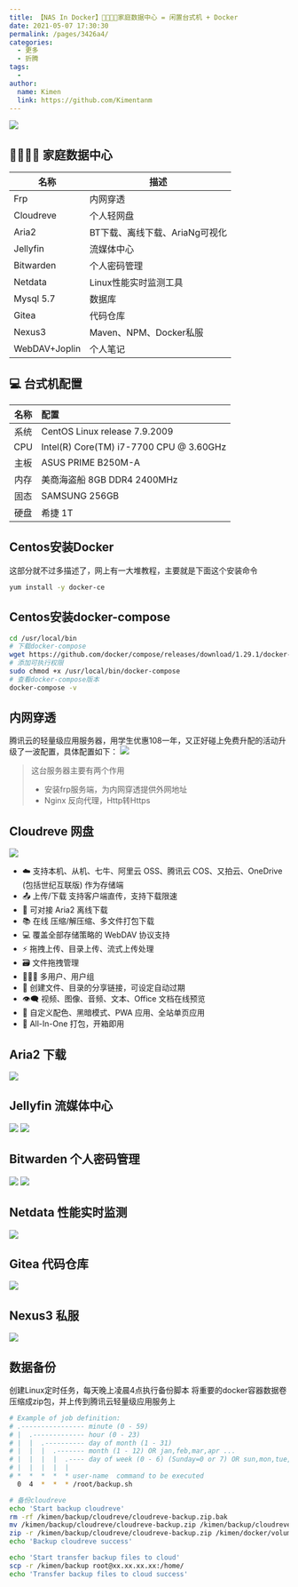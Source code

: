 ```yaml
---
title: 【NAS In Docker】👨‍👩‍👧‍👦家庭数据中心 = 闲置台式机 + Docker
date: 2021-05-07 17:30:30
permalink: /pages/3426a4/
categories:
  - 更多
  - 折腾
tags:
  -
author:
  name: Kimen
  link: https://github.com/Kimentanm
---
```


![](https://cdn.jsdelivr.net/gh/kimentanm/image-store/img/20210507172641.png)

<!-- more -->

## 👨‍👩‍👧‍👦 家庭数据中心
|  名称   | 描述  |
|  ---  | ---  |
| Frp  | 内网穿透  |
| Cloudreve  | 个人轻网盘  |
| Aria2  | BT下载、离线下载、AriaNg可视化  |
| Jellyfin  | 流媒体中心  |
| Bitwarden  | 个人密码管理 |
| Netdata | Linux性能实时监测工具 |
| Mysql 5.7  | 数据库  |
| Gitea  | 代码仓库  |
| Nexus3  | Maven、NPM、Docker私服  |
| WebDAV+Joplin  | 个人笔记  |

## 💻 台式机配置
|  名称   | 配置  |
|  :---:  | :---  |
| 系统  | CentOS Linux release 7.9.2009 |
| CPU  | Intel(R) Core(TM) i7-7700 CPU @ 3.60GHz |
| 主板  | ASUS PRIME B250M-A |
| 内存  | 美商海盗船 8GB DDR4 2400MHz |
| 固态  | SAMSUNG 256GB |
| 硬盘  | 希捷 1T  |

## Centos安装Docker
这部分就不过多描述了，网上有一大堆教程，主要就是下面这个安装命令
```bash
yum install -y docker-ce
```

## Centos安装docker-compose
```bash
cd /usr/local/bin
# 下载docker-compose
wget https://github.com/docker/compose/releases/download/1.29.1/docker-compose-Linux-x86_64
# 添加可执行权限
sudo chmod +x /usr/local/bin/docker-compose
# 查看docker-compose版本
docker-compose -v
```

## 内网穿透
腾讯云的轻量级应用服务器，用学生优惠108一年，又正好碰上免费升配的活动升级了一波配置，具体配置如下：
![](https://cdn.jsdelivr.net/gh/kimentanm/image-store/img/20210507143615.png)
> 这台服务器主要有两个作用
> - 安装frp服务端，为内网穿透提供外网地址
> - Nginx 反向代理，Http转Https

## Cloudreve 网盘
![](https://cdn.jsdelivr.net/gh/kimentanm/image-store/img/20210507150221.png)
 - ☁️ 支持本机、从机、七牛、阿里云 OSS、腾讯云 COS、又拍云、OneDrive (包括世纪互联版) 作为存储端
 - 📤 上传/下载 支持客户端直传，支持下载限速
 - 💾 可对接 Aria2 离线下载
 - 📚 在线 压缩/解压缩、多文件打包下载
 - 💻 覆盖全部存储策略的 WebDAV 协议支持
 - ⚡ 拖拽上传、目录上传、流式上传处理
 - 🗃️ 文件拖拽管理
 - 👩‍👧‍👦 多用户、用户组
 - 🔗 创建文件、目录的分享链接，可设定自动过期
 - 👁️‍🗨️ 视频、图像、音频、文本、Office 文档在线预览
 - 🎨 自定义配色、黑暗模式、PWA 应用、全站单页应用
 - 🚀 All-In-One 打包，开箱即用

## Aria2 下载
![](https://cdn.jsdelivr.net/gh/kimentanm/image-store/img/20210507151021.png)

## Jellyfin 流媒体中心
![](https://cdn.jsdelivr.net/gh/kimentanm/image-store/img/20210507170746.png)
![](https://cdn.jsdelivr.net/gh/kimentanm/image-store/img/20210507171004.png)

## Bitwarden 个人密码管理
![](https://cdn.jsdelivr.net/gh/kimentanm/image-store/img/20210515001748.png)
![](https://cdn.jsdelivr.net/gh/kimentanm/image-store/img/20210515002020.png)

## Netdata 性能实时监测
![](https://cdn.jsdelivr.net/gh/kimentanm/image-store/img/14593444055368.gif)

## Gitea 代码仓库
![](https://cdn.jsdelivr.net/gh/kimentanm/image-store/img/20210507153030.png)

## Nexus3 私服
![](https://cdn.jsdelivr.net/gh/kimentanm/image-store/img/20210507151319.png)

## 数据备份
创建Linux定时任务，每天晚上凌晨4点执行备份脚本
将重要的docker容器数据卷压缩成zip包，并上传到腾讯云轻量级应用服务上
```bash
# Example of job definition:
# .---------------- minute (0 - 59)
# |  .------------- hour (0 - 23)
# |  |  .---------- day of month (1 - 31)
# |  |  |  .------- month (1 - 12) OR jan,feb,mar,apr ...
# |  |  |  |  .---- day of week (0 - 6) (Sunday=0 or 7) OR sun,mon,tue,wed,thu,fri,sat
# |  |  |  |  |
# *  *  *  *  * user-name  command to be executed
  0  4  *  *  * /root/backup.sh
```
```bash
# 备份cloudreve
echo 'Start backup cloudreve'
rm -rf /kimen/backup/cloudreve/cloudreve-backup.zip.bak
mv /kimen/backup/cloudreve/cloudreve-backup.zip /kimen/backup/cloudreve/cloudreve-backup.zip.bak
zip -r /kimen/backup/cloudreve/cloudreve-backup.zip /kimen/docker/volumes/cloudreve > /dev/null 2>&1
echo 'Backup cloudreve success'

echo 'Start transfer backup files to cloud'
scp -r /kimen/backup root@xx.xx.xx.xx:/home/
echo 'Transfer backup files to cloud success'
```
